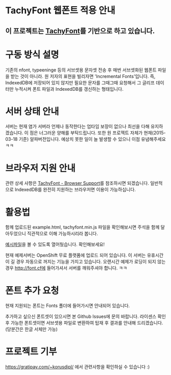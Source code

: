 # TachyFont 웹폰트 적용 안내
###

## 이 프로젝트는 [TachyFont](https://github.com/googlei18n/TachyFont)를 기반으로 하고 있습니다.

구동 방식 설명
========

기존의 nfont, typeeninge 등의 서브셋용 문자셋 전송 후 매번 서브셋화된 웹폰트 파일을 받는 것이 아니라. 원 저자의 표현을 빌리자면 'Incremental Fonts'입니다. 즉, IndexedDB에 저장되어 있지 않지만 필요한 문자를 그때그때 요청해서 그 글리프 데이터만 누적시켜 폰트 파일과 IndexedDB를 갱신하는 형태입니다.

서버 상태 안내
========

서버는 현재 염가 서버라 언제나 동작한다는 업타임 보장이 없으나 최선을 다해 유지하겠습니다. 이 점은 너그러운 양해를 부탁드립니다. 또한 원 프로젝트 자체가 현재(2015-03-18 기준) 알파버전입니다. 예상치 못한 일이 늘 발생할 수 있으니 이점 유념해주세요 ㅋㅋ

브라우저 지원 안내
===============

관련 상세 사항은 [TachyFont - Browser Support](https://github.com/googlei18n/TachyFont#browser-support)를 참조하시면 되겠습니다. 일반적으로 IndexedDB를 완전히 지원하는 브라우저면 이용이 가능하십니다.

활용법
====================

함께 업로드된 example.html, tachyfont.min.js 파일을 확인해보시면 주석을 함께 달아두었으니 직관적으로 이해 가능하시리라 봅니다.

[예시파일](https://cdn.rawgit.com/c8seki/webfont-tachyfont/e0024c2127135944f0b95bf4fc167ec52a46898a/example.html)을 볼 수 있도록 열어뒀습니다. 확인해보세요!

현재 예제서버는 OpenShift 무료 플랫폼에 업로드 되어 있습니다. 이 서버는 유휴시간이 길 경우 자동으로 꺼지는 기능을 가지고 있습니다. 오랜시간 예제가 로딩이 되지 않는 경우 http://font.cf에 들어가셔서 서버를 깨워주셔야 합니다. ㅋㅋ

폰트 추가 요청
====================

현재 지원되는 폰트는 Fonts 폴더에 들어가시면 안내되어 있습니다.

추가하고 싶으신 폰트셋이 있으시면 본 Github Issues에 문의 바랍니다. 라이센스 확인후 가능한 폰트셋이면 서브셋용 파일로 변환하여 탑재 후 결과를 안내해 드리겠습니다. (당분간은 한글 서체만 가능)

프로젝트 기부
=======
https://gratipay.com/~korusdipl/ 에서 관련사항을 확인하실 수 있습니다 :)
